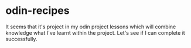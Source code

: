 # odin-recipes
It seems that it's project in my odin project lessons which will combine knowledge what I've learnt within the project. Let's see if I can complete it successfully.